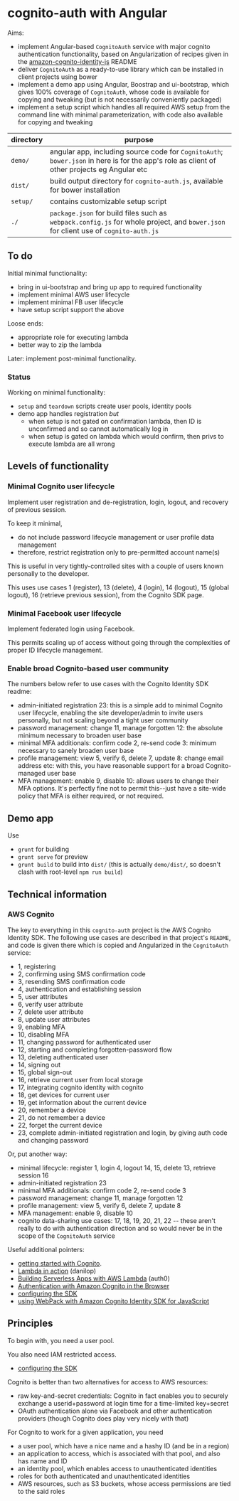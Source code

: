 # cognito-auth with Angular

Aims:

* implement Angular-based `CognitoAuth` service with major cognito authentication functionality,
  based on Angularization of recipes given in the
  [amazon-cognito-identity-js](https://github.com/aws/amazon-cognito-identity-js) README
* deliver `CognitoAuth` as a ready-to-use library which can be installed in client projects using bower
* implement a demo app using Angular, Boostrap and ui-bootstrap, which gives 100% coverage of `CognitoAuth`,
  whose code is available for copying and tweaking (but is not necessarily conveniently packaged)
* implement a setup script which handles all required AWS setup from the command line with minimal parameterization,
  with code also available for copying and tweaking

| directory | purpose |
| --- | --- |
| `demo/` | angular app, including source code for `CognitoAuth`; `bower.json` in here is for the app's role as client of other projects eg Angular etc |
| `dist/` | build output directory for `cognito-auth.js`, available for bower installation |
| `setup/` | contains customizable setup script |
| `./` | `package.json` for build files such as `webpack.config.js` for whole project, and `bower.json` for client use of `cognito-auth.js` |

## To do

Initial minimal functionality:

* bring in ui-bootstrap and bring up app to required functionality
* implement minimal AWS user lifecycle
* implement minimal FB user lifecycle
* have setup script support the above

Loose ends:

* appropriate role for executing lambda
* better way to zip the lambda

Later: implement post-minimal functionality.

### Status

Working on minimal functionality:

* `setup` and `teardown` scripts create user pools, identity pools
* demo app handles registration _but_
  * when setup is not gated on confirmation lambda, then ID is unconfirmed and so cannot automatically log in
  * when setup is gated on lambda which would confirm, then privs to execute lambda are all wrong

## Levels of functionality

### Minimal Cognito user lifecycle

Implement user registration and de-registration, login, logout, and recovery of previous session.

To keep it minimal,

* do not include password lifecycle management or user profile data management
* therefore, restrict registration only to pre-permitted account name(s)

This is useful in very tightly-controlled sites with a couple of users known personally to the developer.

This uses use cases 1 (register), 13 (delete), 4 (login), 14 (logout), 15 (global logout), 16 (retrieve previous session),
from the Cognito SDK page.

### Minimal Facebook user lifecycle

Implement federated login using Facebook.

This permits scaling up of access without going through the complexities of proper ID lifecycle management.

### Enable broad Cognito-based user community

The numbers below refer to use cases with the Cognito Identity SDK readme:

* admin-initiated registration 23: this is a simple add to minimal Cognito user lifecycle, enabling the site
  developer/admin to invite users personally, but not scaling beyond a tight user community
* password management: change 11, manage forgotten 12: the absolute minimum necessary to broaden user base
* minimal MFA additionals: confirm code 2, re-send code 3: minimum necessary to sanely broaden user base
* profile management: view 5, verify 6, delete 7, update 8: change email address etc: with this, you have reasonable
  support for a broad Cognito-managed user base
* MFA management: enable 9, disable 10: allows users to change their MFA options.  It's perfectly fine not to permit
  this--just have a site-wide policy that MFA is either required, or not required.

## Demo app

Use

* `grunt` for building
* `grunt serve` for preview
* `grunt build` to build into `dist/` (this is actually `demo/dist/`, so doesn't clash with root-level `npm run build`)

## Technical information

### AWS Cognito

The key to everything in this `cognito-auth` project is the AWS Cognito Identity SDK.
The following use cases are described in that project's `README`, and code is given there
which is copied and Angularized in the `CognitoAuth` service:

* 1, registering
* 2, confirming using SMS confirmation code
* 3, resending SMS confirmation code
* 4, authentication and establishing session
* 5, user attributes
* 6, verify user attribute
* 7, delete user attribute
* 8, update user attributes
* 9, enabling MFA
* 10, disabling MFA
* 11, changing password for authenticated user
* 12, starting and completing forgotten-password flow
* 13, deleting authenticated user
* 14, signing out
* 15, global sign-out
* 16, retrieve current user from local storage
* 17, integrating cognito identity with cognito
* 18, get devices for current user
* 19, get information about the current device
* 20, remember a device
* 21, do not remember a device
* 22, forget the current device
* 23, complete admin-initiated registration and login, by giving auth code and changing password

Or, put another way:

* minimal lifecycle: register 1, login 4, logout 14, 15, delete 13, retrieve session 16
* admin-initiated registration 23
* minimal MFA additionals: confirm code 2, re-send code 3
* password management: change 11, manage forgotten 12
* profile management: view 5, verify 6, delete 7, update 8
* MFA management: enable 9, disable 10
* cognito data-sharing use cases: 17, 18, 19, 20, 21, 22 -- these aren't really to do with
  authentication direction and so would never be in the scope of the `CognitoAuth` service

Useful additional pointers:

* [getting started with Cognito](http://aws.amazon.com/developers/getting-started/browser/).
* [Lambda in action](https://github.com/danilop/AWS_Lambda_in_Action/tree/master/Chapter10/SampleAuth/fn/sampleAuthCreateUser) (danilop)
* [Building Serverless Apps with AWS Lambda](https://auth0.com/blog/building-serverless-apps-with-aws-lambda/) (auth0)
* [Authentication with Amazon Cognito in the Browser](https://blogs.aws.amazon.com/javascript/post/Tx1F7FO6GDAIXD3/Authentication-with-Amazon-Cognito-in-the-Browser)
* [configuring the SDK](http://docs.aws.amazon.com/AWSJavaScriptSDK/guide/browser-configuring.html)
* [using WebPack with Amazon Cognito Identity SDK for JavaScript](https://aws.amazon.com/blogs/mobile/using-webpack-with-the-amazon-cognito-identity-sdk-for-javascript/)

## Principles

To begin with, you need a user pool.

You also need IAM restricted access.

* [configuring the SDK](http://docs.aws.amazon.com/AWSJavaScriptSDK/guide/browser-configuring.html)

Cognito is better than two alternatives for access to AWS resources:

* raw key-and-secret credentials: Cognito in fact enables you to securely exchange a userid+password at login time for a time-limited key+secret
* OAuth authentication alone via Facebook and other authentication providers (though Cognito does play very nicely with that)

For Cognito to work for a given application, you need

* a user pool, which have a nice name and a hashy ID (and be in a region)
* an application to access, which is associated with that pool, and also has name and ID
* an identity pool, which enables access to unauthenticated identities
* roles for both authenticated and unauthenticated identities
* AWS resources, such as S3 buckets, whose access permissions are tied to the said roles
